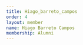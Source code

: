 ```yaml
---
title: Hiago_barreto_campos
order: 4
layout: member
name: Hiago Barreto Campos
membership: Alumni
---
```


